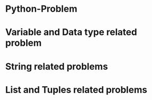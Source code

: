# Python-Problem

# Variable and Data type related problem

# String related problems

# List and Tuples related problems
